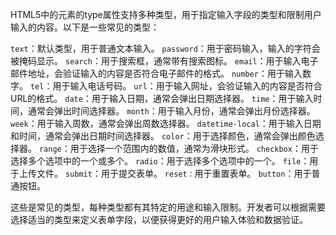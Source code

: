 HTML5中的元素的type属性支持多种类型，用于指定输入字段的类型和限制用户输入的内容。以下是一些常见的类型：

`text`：默认类型，用于普通文本输入。
`password`：用于密码输入，输入的字符会被掩码显示。
`search`：用于搜索框，通常带有搜索图标。
`email`：用于输入电子邮件地址，会验证输入的内容是否符合电子邮件的格式。
`number`：用于输入数字。
`tel`：用于输入电话号码。
`url`：用于输入网址，会验证输入的内容是否符合URL的格式。
`date`：用于输入日期，通常会弹出日期选择器。
`time`：用于输入时间，通常会弹出时间选择器。
`month`：用于输入月份，通常会弹出月份选择器。
`week`：用于输入周数，通常会弹出周数选择器。
`datetime-local`：用于输入日期和时间，通常会弹出日期时间选择器。
`color`：用于选择颜色，通常会弹出颜色选择器。
`range`：用于选择一个范围内的数值，通常为滑块形式。
`checkbox`：用于选择多个选项中的一个或多个。
`radio`：用于选择多个选项中的一个。
`file`：用于上传文件。
`submit`：用于提交表单。
`reset：`用于重置表单。
`button`：用于普通按钮。

这些是常见的类型，每种类型都有其特定的用途和输入限制。开发者可以根据需要选择适当的类型来定义表单字段，以便获得更好的用户输入体验和数据验证。